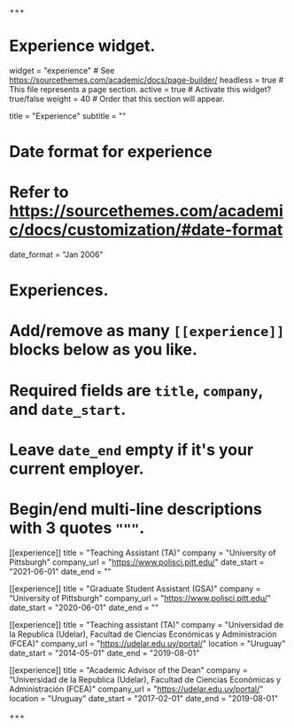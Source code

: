 +++
# Experience widget.
widget = "experience"  # See https://sourcethemes.com/academic/docs/page-builder/
headless = true  # This file represents a page section.
active = true  # Activate this widget? true/false
weight = 40  # Order that this section will appear.

title = "Experience"
subtitle = ""

# Date format for experience
#   Refer to https://sourcethemes.com/academic/docs/customization/#date-format
date_format = "Jan 2006"

# Experiences.
#   Add/remove as many `[[experience]]` blocks below as you like.
#   Required fields are `title`, `company`, and `date_start`.
#   Leave `date_end` empty if it's your current employer.
#   Begin/end multi-line descriptions with 3 quotes `"""`.

[[experience]]
  title = "Teaching Assistant (TA)"
  company = "University of Pittsburgh"
  company_url = "https://www.polisci.pitt.edu/"
  date_start = "2021-06-01"
  date_end = ""
  
[[experience]]
  title = "Graduate Student Assistant (GSA)"
  company = "University of Pittsburgh"
  company_url = "https://www.polisci.pitt.edu/"
  date_start = "2020-06-01"
  date_end = ""

[[experience]]
  title = "Teaching assistant (TA)"
  company = "Universidad de la Republica (Udelar), Facultad de Ciencias Económicas y Administración (FCEA)"
  company_url = "https://udelar.edu.uy/portal/"
  location = "Uruguay"
  date_start = "2014-05-01"
  date_end = "2019-08-01"
 
 [[experience]]
  title = "Academic Advisor of the Dean"
  company = "Universidad de la Republica (Udelar), Facultad de Ciencias Económicas y Administración (FCEA)"
  company_url = "https://udelar.edu.uy/portal/"
  location = "Uruguay"
  date_start = "2017-02-01"
  date_end = "2019-08-01"
  
+++
